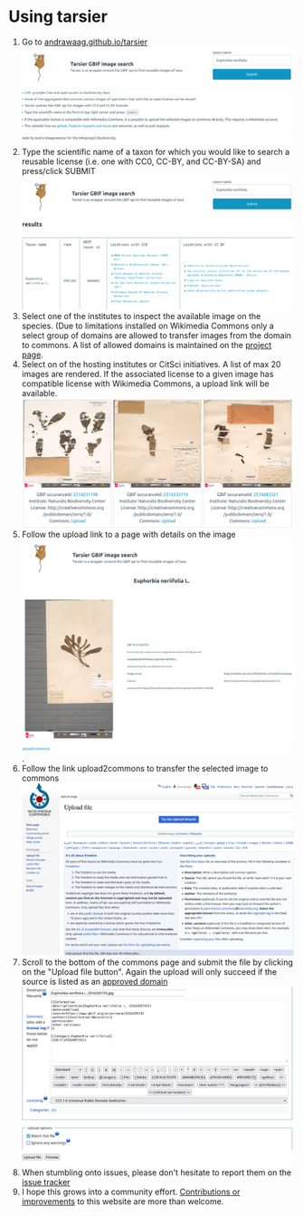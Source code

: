 # Using tarsier
1. Go to [andrawaag.github.io/tarsier](https://andrawaag.github.io/tarsier) ![start screen](https://github.com/andrawaag/andrawaag.github.io/blob/main/tarsier/images/Screenshot%202022-01-28%20at%2000-53-49%20Tarsier%20GBIF%20image%20search.png)
2. Type the scientific name of a taxon for which you would like to search a reusable license (i.e. one with CC0, CC-BY, and CC-BY-SA) and press/click SUBMIT ![2nd screen](https://github.com/andrawaag/andrawaag.github.io/blob/main/tarsier/images/Screenshot%202022-01-28%20at%2000-57-01%20Tarsier%20GBIF%20image%20search.png)
4. Select one of the institutes to inspect the available image on the species. (Due to limitations installed on Wikimedia Commons only a select group of domains are allowed to transfer images from the domain to commons. A list of allowed domains is maintained on the [project page](https://www.wikidata.org/wiki/Wikidata:WikiProject_Biodiversity#Tarsier_GBIF_image_search). 
5. Select on of the hosting institutes or CitSci initiatives. A list of max 20 images are rendered. If the associated license to a given image has compatible license with Wikimedia Commons, a upload link will be available. ![3rd screen](https://github.com/andrawaag/andrawaag.github.io/blob/main/tarsier/images/Screenshot%202022-01-28%20at%2001-03-34%20Tarsier%20GBIF%20image%20search.png)
6. Follow the upload link to a page with details on the image ![4th screen](https://github.com/andrawaag/andrawaag.github.io/blob/main/tarsier/images/Screenshot%202022-01-28%20at%2001-04-20%20Tarsier%20GBIF%20image%20search.png). 
7. Follow the link upload2commons to transfer the selected image to commons ![5th screen](https://github.com/andrawaag/andrawaag.github.io/blob/main/tarsier/images/Screenshot%202022-01-28%20at%2001-05-37%20Upload%20file%20-%20Wikimedia%20Commons.png)
9. Scroll to the bottom of the commons page and submit the file by clicking on the "Upload file button". Again the upload will only succeed if the source is listed as an [approved domain](https://commons.wikimedia.org/wiki/Commons:Upload_tools/wgCopyUploadsDomains) ![final screen](https://github.com/andrawaag/andrawaag.github.io/blob/main/tarsier/images/Screenshot%202022-01-28%20at%2001-06-03%20Upload%20file%20-%20Wikimedia%20Commons.png)
10. When stumbling onto issues, please don't hesitate to report them on the [issue tracker](https://github.com/andrawaag/andrawaag.github.io/issues)
11. I hope this grows into a community effort. [Contributions or improvements](https://github.com/andrawaag/andrawaag.github.io) to this website are more than welcome. 
